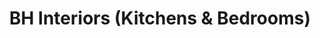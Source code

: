 ---
title: "BH Interiors (Kitchens & Bedrooms)"
url: /grimsby/bh-interiors-kitchens-and-bedrooms/
shop: furniture
---